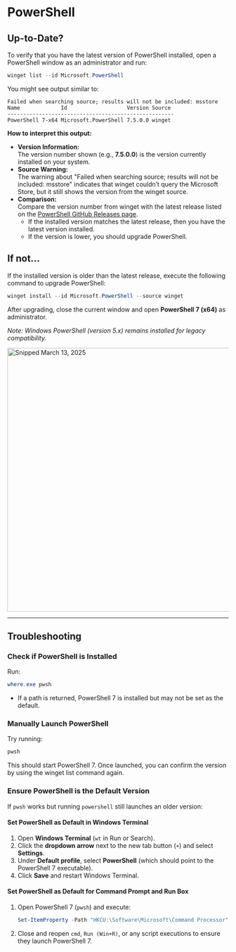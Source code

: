 # PowerShell

## Up-to-Date?

To verify that you have the latest version of PowerShell installed, open a PowerShell window as an administrator and run:

```powershell
winget list --id Microsoft.PowerShell
```

You might see output similar to:

```
Failed when searching source; results will not be included: msstore
Name             Id                   Version Source
-----------------------------------------------------
PowerShell 7-x64 Microsoft.PowerShell 7.5.0.0 winget
```

**How to interpret this output:**

- **Version Information:**  
  The version number shown (e.g., **7.5.0.0**) is the version currently installed on your system.  
- **Source Warning:**  
  The warning about "Failed when searching source; results will not be included: msstore" indicates that winget couldn’t query the Microsoft Store, but it still shows the version from the winget source.
- **Comparison:**  
  Compare the version number from winget with the latest release listed on the [PowerShell GitHub Releases page](https://github.com/PowerShell/PowerShell/releases).  
  - If the installed version matches the latest release, then you have the latest version installed.
  - If the version is lower, you should upgrade PowerShell.

## If not...

If the installed version is older than the latest release, execute the following command to upgrade PowerShell:

```powershell
winget install --id Microsoft.PowerShell --source winget
```

After upgrading, close the current window and open **PowerShell 7 (x64)** as administrator.

_Note: Windows PowerShell (version 5.x) remains installed for legacy compatibility._

<img src="https://github.com/richchapler/AzureSolutionsDocumentation/assets/44923999/ee8abf7a-d632-4d5c-be7c-c6e785d81c1f" width="600" title="Snipped March 13, 2025" />

------------------------- ------------------------- ------------------------- -------------------------

## Troubleshooting

### Check if PowerShell is Installed
Run:
```powershell
where.exe pwsh
```
- If a path is returned, PowerShell 7 is installed but may not be set as the default.

### Manually Launch PowerShell
Try running:
```powershell
pwsh
```
This should start PowerShell 7. Once launched, you can confirm the version by using the winget list command again.

### Ensure PowerShell is the Default Version
If `pwsh` works but running `powershell` still launches an older version:

#### Set PowerShell as Default in Windows Terminal
1. Open **Windows Terminal** (`wt` in Run or Search).
2. Click the **dropdown arrow** next to the new tab button (`+`) and select **Settings**.
3. Under **Default profile**, select **PowerShell** (which should point to the PowerShell 7 executable).
4. Click **Save** and restart Windows Terminal.

#### Set PowerShell as Default for Command Prompt and Run Box
1. Open PowerShell 7 (`pwsh`) and execute:
   ```powershell
   Set-ItemProperty -Path "HKCU:\Software\Microsoft\Command Processor" -Name Autorun -Value "\"C:\Program Files\PowerShell\7\pwsh.exe\""
   ```
2. Close and reopen `cmd`, `Run (Win+R)`, or any script executions to ensure they launch PowerShell 7.
